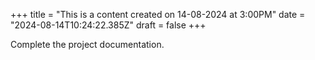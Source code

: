 +++
title = "This is a content created on 14-08-2024 at 3:00PM"
date = "2024-08-14T10:24:22.385Z"
draft = false
+++

  Complete the project documentation.
        